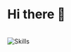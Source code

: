 <h1 align="start">Hi there  🐙</h1>

<div style="display: inline_block"><br>
  <img align="center" alt="Skills" src="https://skillicons.dev/icons?i=js,ts,react,nodejs,git,github,vscode,postman,postgres,vercel,docker,ubuntu,unity&perline=10">
</div>

